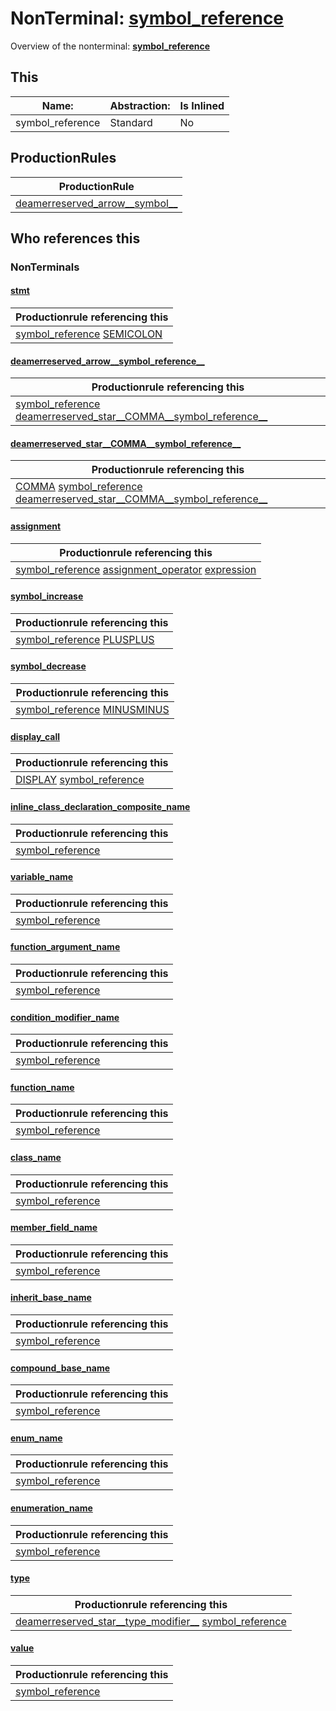 # NonTerminal: **[symbol_reference](./symbol_reference.md)**

Overview of the nonterminal: **[symbol_reference](./symbol_reference.md)**



## This

| Name:                | Abstraction:    | Is Inlined |
| -------------------- | --------------- | ---------- |
| symbol_reference | Standard | No |



## ProductionRules

| ProductionRule |
| ---- |
| [deamerreserved_arrow__symbol__](./deamerreserved_arrow__symbol__.md)  |




## Who references this

### NonTerminals


#### [stmt](./../Grammar/stmt.md)

| Productionrule referencing this                      |
| ---------------------------------------------------- |
| [symbol_reference](./symbol_reference.md) [SEMICOLON](./../Lexicon/SEMICOLON.md)  |


#### [deamerreserved_arrow__symbol_reference__](./../Grammar/deamerreserved_arrow__symbol_reference__.md)

| Productionrule referencing this                      |
| ---------------------------------------------------- |
| [symbol_reference](./symbol_reference.md) [deamerreserved_star__COMMA__symbol_reference__](./deamerreserved_star__COMMA__symbol_reference__.md)  |


#### [deamerreserved_star__COMMA__symbol_reference__](./../Grammar/deamerreserved_star__COMMA__symbol_reference__.md)

| Productionrule referencing this                      |
| ---------------------------------------------------- |
| [COMMA](./../Lexicon/COMMA.md) [symbol_reference](./symbol_reference.md) [deamerreserved_star__COMMA__symbol_reference__](./deamerreserved_star__COMMA__symbol_reference__.md)  |


#### [assignment](./../Grammar/assignment.md)

| Productionrule referencing this                      |
| ---------------------------------------------------- |
| [symbol_reference](./symbol_reference.md) [assignment_operator](./assignment_operator.md) [expression](./expression.md)  |


#### [symbol_increase](./../Grammar/symbol_increase.md)

| Productionrule referencing this                      |
| ---------------------------------------------------- |
| [symbol_reference](./symbol_reference.md) [PLUSPLUS](./../Lexicon/PLUSPLUS.md)  |


#### [symbol_decrease](./../Grammar/symbol_decrease.md)

| Productionrule referencing this                      |
| ---------------------------------------------------- |
| [symbol_reference](./symbol_reference.md) [MINUSMINUS](./../Lexicon/MINUSMINUS.md)  |


#### [display_call](./../Grammar/display_call.md)

| Productionrule referencing this                      |
| ---------------------------------------------------- |
| [DISPLAY](./../Lexicon/DISPLAY.md) [symbol_reference](./symbol_reference.md)  |


#### [inline_class_declaration_composite_name](./../Grammar/inline_class_declaration_composite_name.md)

| Productionrule referencing this                      |
| ---------------------------------------------------- |
| [symbol_reference](./symbol_reference.md)  |


#### [variable_name](./../Grammar/variable_name.md)

| Productionrule referencing this                      |
| ---------------------------------------------------- |
| [symbol_reference](./symbol_reference.md)  |


#### [function_argument_name](./../Grammar/function_argument_name.md)

| Productionrule referencing this                      |
| ---------------------------------------------------- |
| [symbol_reference](./symbol_reference.md)  |


#### [condition_modifier_name](./../Grammar/condition_modifier_name.md)

| Productionrule referencing this                      |
| ---------------------------------------------------- |
| [symbol_reference](./symbol_reference.md)  |


#### [function_name](./../Grammar/function_name.md)

| Productionrule referencing this                      |
| ---------------------------------------------------- |
| [symbol_reference](./symbol_reference.md)  |


#### [class_name](./../Grammar/class_name.md)

| Productionrule referencing this                      |
| ---------------------------------------------------- |
| [symbol_reference](./symbol_reference.md)  |


#### [member_field_name](./../Grammar/member_field_name.md)

| Productionrule referencing this                      |
| ---------------------------------------------------- |
| [symbol_reference](./symbol_reference.md)  |


#### [inherit_base_name](./../Grammar/inherit_base_name.md)

| Productionrule referencing this                      |
| ---------------------------------------------------- |
| [symbol_reference](./symbol_reference.md)  |


#### [compound_base_name](./../Grammar/compound_base_name.md)

| Productionrule referencing this                      |
| ---------------------------------------------------- |
| [symbol_reference](./symbol_reference.md)  |


#### [enum_name](./../Grammar/enum_name.md)

| Productionrule referencing this                      |
| ---------------------------------------------------- |
| [symbol_reference](./symbol_reference.md)  |


#### [enumeration_name](./../Grammar/enumeration_name.md)

| Productionrule referencing this                      |
| ---------------------------------------------------- |
| [symbol_reference](./symbol_reference.md)  |


#### [type](./../Grammar/type.md)

| Productionrule referencing this                      |
| ---------------------------------------------------- |
| [deamerreserved_star__type_modifier__](./deamerreserved_star__type_modifier__.md) [symbol_reference](./symbol_reference.md)  |


#### [value](./../Grammar/value.md)

| Productionrule referencing this                      |
| ---------------------------------------------------- |
| [symbol_reference](./symbol_reference.md)  |



